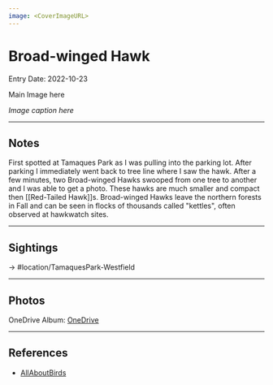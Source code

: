 ```yaml
---
image: <CoverImageURL>
---
```


# Broad-winged Hawk
Entry Date: 2022-10-23

Main Image here

*Image caption here*

---------------------------------------------------------------
## Notes

First spotted at Tamaques Park as I was pulling into the parking lot. After parking I immediately went back to tree line where I saw the hawk. After a few minutes, two Broad-winged Hawks swooped from one tree to another and I was able to get a photo. These hawks are much smaller and compact then [[Red-Tailed Hawk]]s. Broad-winged Hawks leave the northern forests in Fall and can be seen in flocks of thousands called "kettles", often observed at hawkwatch sites.

---------------------------------------------------------------
## Sightings

-> #location/TamaquesPark-Westfield

---------------------------------------------------------------
## Photos
OneDrive Album: [OneDrive](https://1drv.ms/u/s!AvaIuMdCo_w-hL4YP2QaVnQvMxDIYQ?e=oQy913)

---------------------------------------------------------------
## References
- [AllAboutBirds](https://www.allaboutbirds.org/guide/Broad-winged_Hawk/overview)